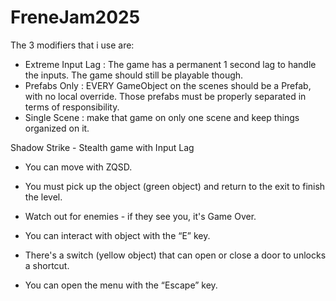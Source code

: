 # FreneJam2025

The 3 modifiers that i use are:
- Extreme Input Lag : The game has a permanent 1 second lag to handle the inputs. The game 
should still be playable though.
- Prefabs Only : EVERY GameObject on the scenes should be a Prefab, with no local override.
Those prefabs must be properly separated in terms of responsibility.
- Single Scene : make that game on only one scene and keep things organized on it.



Shadow Strike - Stealth game with Input Lag

- You can move with ZQSD.

- You must pick up the object (green object) and return to the exit to finish the level.

- Watch out for enemies - if they see you, it's Game Over.

- You can interact with object with the “E” key.

- There's a switch (yellow object) that can open or close a door to unlocks a shortcut.

- You can open the menu with the “Escape” key.
